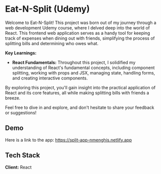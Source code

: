 # Eat-N-Split (Udemy)

Welcome to Eat-N-Split! This project was born out of my journey through a web development Udemy course, where I delved deep into the world of React. This frontend web application serves as a handy tool for keeping track of expenses when dining out with friends, simplifying the process of splitting bills and determining who owes what.

**Key Learnings:**
- **React Fundamentals:** Throughout this project, I solidified my understanding of React's fundamental concepts, including component splitting, working with props and JSX, managing state, handling forms, and creating interactive components.

By exploring this project, you'll gain insight into the practical application of React and its core features, all while making splitting bills with friends a breeze.

Feel free to dive in and explore, and don't hesitate to share your feedback or suggestions!






## Demo

Here is a link to the app: https://split-app-nmenghis.netlify.app


## Tech Stack

**Client:** React

